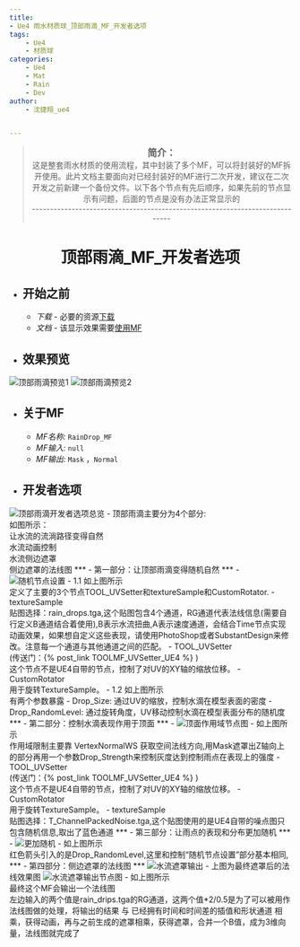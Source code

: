 ```yaml
---
title:
- Ue4 雨水材质球_顶部雨滴_MF_开发者选项
tags: 
    - Ue4
    - 材质球
categories:
    - Ue4
    - Mat
    - Rain
    - Dev
author:
    - 沈捷翔_ue4


---
```


> <center><big><b>简介：</b></big><br>这是整套雨水材质的使用流程，其中封装了多个MF，可以将封装好的MF拆开使用。此片文档主要面向对已经封装好的MF进行二次开发，建议在二次开发之前新建一个备份文件。以下各个节点有先后顺序，如果先前的节点显示有问题，后面的节点是没有办法正常显示的<br>-----------------------------------------------------------------------------</center>



# <center><b>顶部雨滴_MF_开发者选项</b></center>

- ## <b>开始之前</b>
    - *下载* - 必要的资源[下载](https://nodesource.com/products/nsolid)
    - *文档* - 该显示效果需要[使用MF](https://docs.unrealengine.com/en-US/RenderingAndGraphics/Materials/Functions/Using/index.html)


- ## <b>效果预览</b>
![顶部雨滴预览1](/images/Drop/img-02.jpg "顶部雨滴预览1")
![顶部雨滴预览2](/images/Drop/img-02.1.jpg "顶部雨滴预览2")




- ## <b>关于MF</b>
    - *MF名称:*  `RainDrop_MF`
    - *MF输入:*  `null`
    - *MF输出:*  `Mask` ，`Normal`

- ## <b>开发者选项</b>
![顶部雨滴开发者选项总览](/images/Drop/Developer/img-02-03.jpg "顶部雨滴开发者选项总览")
    - 顶部雨滴主要分为4个部分:<br>如图所示：<br>让水流的流淌路径变得自然<br>水流动画控制<br>水流侧边遮罩<br>侧边遮罩的法线图
        ***
        - 第一部分：让顶部雨滴变得随机自然
        ***
        - ![随机节点设置](/images/Drop/Developer/img-02-04.jpg "随机节点设置")
            - 1.1 如上图所示<br>定义了主要的3个节点TOOL_UVSetter和textureSample和CustomRotator.
                - textureSample<br>贴图选择：rain_drops.tga,这个贴图包含4个通道，RG通道代表法线信息(需要自行定义B通道结合着使用),B表示水流扭曲,A表示速度通道，会结合Time节点实现动画效果，如果想自定义这些表现，请使用PhotoShop或者SubstantDesign来修改。注意每一个通道与其他通道之间的匹配。
                - TOOL_UVSetter<br>(传送门：{% post_link TOOLMF_UVSetter_UE4 %} )<br>这个节点不是UE4自带的节点，控制了对UV的XY轴的缩放位移。
                - CustomRotator<br>用于旋转TextureSample。
            - 1.2 如上图所示<br>有两个参数暴露
                - Drop_Size: 通过UV的缩放，控制水滴在模型表面的密度
                - Drop_RandomLevel: 通过旋转角度，UV移动控制水滴在模型表面分布的随机度
        ***
        - 第二部分：控制水滴表现作用于顶面
        ***
        - ![顶面作用域节点图](/images/Drop/Developer/img-02-05.jpg "顶面作用域节点图")
            - 如上图所示<br>作用域限制主要靠 VertexNormalWS 获取空间法线方向,用Mask遮罩出Z轴向上的部分再用一个参数Drop_Strength来控制灰度达到控制雨点在表现上的强度
                - TOOL_UVSetter<br>(传送门：{% post_link TOOLMF_UVSetter_UE4 %} )<br>这个节点不是UE4自带的节点，控制了对UV的XY轴的缩放位移。
                - CustomRotator<br>用于旋转TextureSample。
                - textureSample<br>贴图选择：T_ChannelPackedNoise.tga,这个贴图使用的是UE4自带的噪点图只包含随机信息,取出了蓝色通道
        ***
        - 第三部分：让雨点的表现和分布更加随机
        ***
        - ![更加随机](/images/Drop/Developer/img-02-06.jpg "更加随机")
            - 如上图所示<br>红色箭头引入的是Drop_RandomLevel,这里和控制“随机节点设置”部分基本相同,
        ***
        - 第四部分：侧边遮罩的法线图
        ***
        ![水流遮罩输出](/images/Drop/Developer/img-02-15.jpg "水流遮罩输出")
        - 上图为最终遮罩后的法线效果图
        ![水流遮罩输出节点图](/images/Drop/Developer/img-02-16.jpg "水流遮罩输出节点图")
            - 如上图所示<br>最终这个MF会输出一个法线图<br>左边输入的两个值是rain_drips.tga的RG通道，这两个值*2/0.5是为了可以被用作法线图做的处理，将输出的结果 与 已经拥有时间和时间差的插值和形状通道 相乘，获得动画，再与之前生成的遮罩相乘，获得遮罩，合并一个B值，成为3维向量，法线图就完成了




<style>
    table th:first-of-type {
    width: 30%;
    }
    table th:nth-of-type(2) {
        width: 50%;
    }
    table th:nth-of-type(3) {
        width: 30%;
    }
</style>
